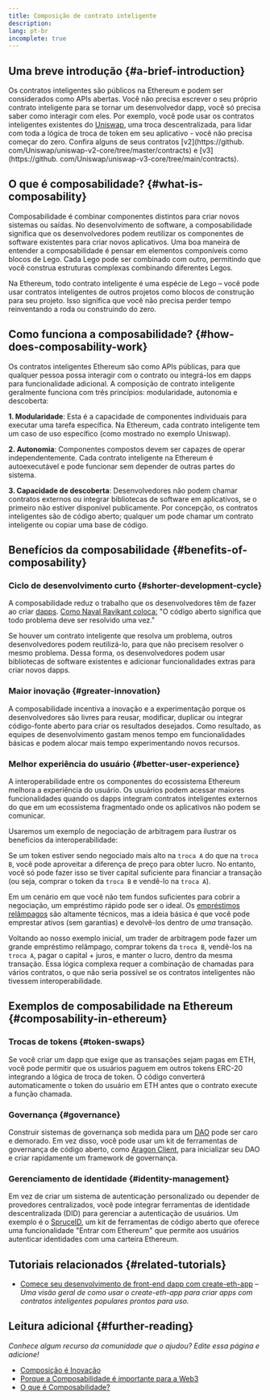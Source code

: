 ```yaml
---
title: Composição de contrato inteligente
description:
lang: pt-br
incomplete: true
---
```


## Uma breve introdução {#a-brief-introduction}

Os contratos inteligentes são públicos na Ethereum e podem ser considerados como APIs abertas. Você não precisa escrever o seu próprio contrato inteligente para se tornar um desenvolvedor dapp, você só precisa saber como interagir com eles. Por exemplo, você pode usar os contratos inteligentes existentes do [Uniswap](https://uniswap.exchange/swap), uma troca descentralizada, para lidar com toda a lógica de troca de token em seu aplicativo - você não precisa começar do zero. Confira alguns de seus contratos [v2](https://github. com/Uniswap/uniswap-v2-core/tree/master/contracts) e [v3](https://github. com/Uniswap/uniswap-v3-core/tree/main/contracts).

## O que é composabilidade? {#what-is-composability}

Composabilidade é combinar componentes distintos para criar novos sistemas ou saídas. No desenvolvimento de software, a composabilidade significa que os desenvolvedores podem reutilizar os componentes de software existentes para criar novos aplicativos. Uma boa maneira de entender a composabilidade é pensar em elementos componíveis como blocos de Lego. Cada Lego pode ser combinado com outro, permitindo que você construa estruturas complexas combinando diferentes Legos.

Na Ethereum, todo contrato inteligente é uma espécie de Lego – você pode usar contratos inteligentes de outros projetos como blocos de construção para seu projeto. Isso significa que você não precisa perder tempo reinventando a roda ou construindo do zero.

## Como funciona a composabilidade? {#how-does-composability-work}

Os contratos inteligentes Ethereum são como APIs públicas, para que qualquer pessoa possa interagir com o contrato ou integrá-los em dapps para funcionalidade adicional. A composição de contrato inteligente geralmente funciona com três princípios: modularidade, autonomia e descoberta:

**1. Modularidade**: Esta é a capacidade de componentes individuais para executar uma tarefa específica. Na Ethereum, cada contrato inteligente tem um caso de uso específico (como mostrado no exemplo Uniswap).

**2. Autonomia**: Componentes compostos devem ser capazes de operar independentemente. Cada contrato inteligente na Ethereum é autoexecutável e pode funcionar sem depender de outras partes do sistema.

**3. Capacidade de descoberta**: Desenvolvedores não podem chamar contratos externos ou integrar bibliotecas de software em aplicativos, se o primeiro não estiver disponível publicamente. Por concepção, os contratos inteligentes são de código aberto; qualquer um pode chamar um contrato inteligente ou copiar uma base de código.

## Benefícios da composabilidade {#benefits-of-composability}

### Ciclo de desenvolvimento curto {#shorter-development-cycle}

A composabilidade reduz o trabalho que os desenvolvedores têm de fazer ao criar [dapps](/dapps/#what-are-dapps). [Como Naval Ravikant coloca:](https://twitter.com/naval/status/1444366754650656770) "O código aberto significa que todo problema deve ser resolvido uma vez."

Se houver um contrato inteligente que resolva um problema, outros desenvolvedores podem reutilizá-lo, para que não precisem resolver o mesmo problema. Dessa forma, os desenvolvedores podem usar bibliotecas de software existentes e adicionar funcionalidades extras para criar novos dapps.

### Maior inovação {#greater-innovation}

A composabilidade incentiva a inovação e a experimentação porque os desenvolvedores são livres para reusar, modificar, duplicar ou integrar código-fonte aberto para criar os resultados desejados. Como resultado, as equipes de desenvolvimento gastam menos tempo em funcionalidades básicas e podem alocar mais tempo experimentando novos recursos.

### Melhor experiência do usuário {#better-user-experience}

A interoperabilidade entre os componentes do ecossistema Ethereum melhora a experiência do usuário. Os usuários podem acessar maiores funcionalidades quando os dapps integram contratos inteligentes externos do que em um ecossistema fragmentado onde os aplicativos não podem se comunicar.

Usaremos um exemplo de negociação de arbitragem para ilustrar os benefícios da interoperabilidade:

Se um token estiver sendo negociado mais alto na `troca A` do que na `troca B`, você pode aproveitar a diferença de preço para obter lucro. No entanto, você só pode fazer isso se tiver capital suficiente para financiar a transação (ou seja, comprar o token da `troca B` e vendê-lo na `troca A`).

Em um cenário em que você não tem fundos suficientes para cobrir a negociação, um empréstimo rápido pode ser o ideal. Os [empréstimos relâmpagos](/defi/#flash-loans) são altamente técnicos, mas a ideia básica é que você pode emprestar ativos (sem garantias) e devolvê-los dentro de *uma* transação.

Voltando ao nosso exemplo inicial, um trader de arbitragem pode fazer um grande empréstimo relâmpago, comprar tokens da `troca B`, vendê-los na `troca A`, pagar o capital + juros, e manter o lucro, dentro da mesma transação. Essa lógica complexa requer a combinação de chamadas para vários contratos, o que não seria possível se os contratos inteligentes não tivessem interoperabilidade.

## Exemplos de composabilidade na Ethereum {#composability-in-ethereum}

### Trocas de tokens {#token-swaps}

Se você criar um dapp que exige que as transações sejam pagas em ETH, você pode permitir que os usuários paguem em outros tokens ERC-20 integrando a lógica de troca de token. O código converterá automaticamente o token do usuário em ETH antes que o contrato execute a função chamada.

### Governança {#governance}

Construir sistemas de governança sob medida para um [DAO](/dao/) pode ser caro e demorado. Em vez disso, você pode usar um kit de ferramentas de governança de código aberto, como [Aragon Client](https://client.aragon.org/), para inicializar seu DAO e criar rapidamente um framework de governança.

### Gerenciamento de identidade {#identity-management}

Em vez de criar um sistema de autenticação personalizado ou depender de provedores centralizados, você pode integrar ferramentas de identidade descentralizada (DID) para gerenciar a autenticação de usuários. Um exemplo é o [SpruceID](https://www.spruceid.com/), um kit de ferramentas de código aberto que oferece uma funcionalidade "Entrar com Ethereum" que permite aos usuários autenticar identidades com uma carteira Ethereum.

## Tutoriais relacionados {#related-tutorials}

- [Comece seu desenvolvimento de front-end dapp com create-eth-app](/developers/tutorials/kickstart-your-dapp-frontend-development-with-create-eth-app/) _– Uma visão geral de como usar o create-eth-app para criar apps com contratos inteligentes populares prontos para uso._

## Leitura adicional {#further-reading}

_Conhece algum recurso da comunidade que o ajudou? Edite essa página e adicione!_

- [Composição é Inovação](https://future.a16z.com/how-composability-unlocks-crypto-and-everything-else/)
- [Porque a Composabilidade é importante para a Web3](https://hackernoon.com/why-composability-matters-for-web3)
- [O que é Composabilidade?](https://blog.aragon.org/what-is-composability/#:~:text=Aragon,connect%20to%20every%20other%20piece.)
